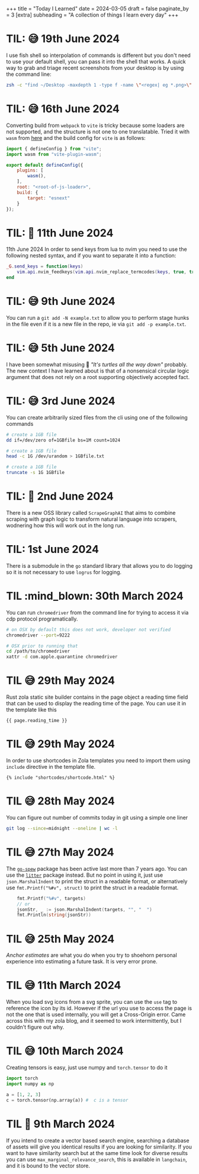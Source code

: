 +++
title = "Today I Learned"
date = 2024-03-05
draft = false
paginate_by = 3
[extra]
    subheading = "A collection of things I learn every day"
+++


# TIL: :sweat_smile: 19th June 2024
I use fish shell so interpolation of commands is different but you don't need to use your default shell, you can pass it into the shell that works.
A quick way to grab and triage recent screenshots from your desktop is by using the command line:
```sh
zsh -c "find ~/Desktop -maxdepth 1 -type f -name \"<regex| eg *.png>\" -mtime -<days-ago|eg 2> -exec mv {} ~/Pictures/Screenshots \;"
```

# TIL: :sweat_smile: 16th June 2024
Converting build from `webpack` to `vite` is tricky because some loaders are not supported, and the structure is not one to one translatable. Tried it with `wasm` from [here](https://rustwasm.github.io/wasm-bindgen/examples/hello-world.html) and the build config for `vite` is as follows:
```js
import { defineConfig } from "vite";
import wasm from "vite-plugin-wasm";

export default defineConfig({
    plugins: [
        wasm(),
    ],
    root: "<root-of-js-loader>",
    build: {
        target: "esnext"
    }
});
```


# TIL: 🤯 11th June 2024
 11th June 2024
In order to send keys from lua to nvim you need to use the following nested syntax, and if you want to separate it into a function:
```lua
_G.send_keys = function(keys)
    vim.api.nvim_feedkeys(vim.api.nvim_replace_termcodes(keys, true, true, true), 'n', true)
end
```


# TIL: :sweat_smile: 9th June 2024

You can  run a `git add -N example.txt` to allow you to perform stage hunks in the file even if it is a new file in the repo, ie via `git add -p example.txt`. 

# TIL: :sweat_smile: 5th June 2024

I have been somewhat misusing :thinking: _"It's turtles all the way down"_ probably. The new context I have learned about is that of a nonsensical circular logic argument that does not rely on a root supporting objectively accepted fact. 

# TIL: :sweat_smile: 3rd June 2024

You can create arbitrarily sized files from the cli using one of the following commands
```sh
# create a 1GB file
dd if=/dev/zero of=1GBfile bs=1M count=1024

# create a 1GB file
head -c 1G /dev/urandom > 1GBfile.txt

# create a 1GB file
truncate -s 1G 1GBfile
```
# TIL: :thinking: 2nd June 2024

There is a new OSS library called `ScrapeGraphAI` that aims to combine scraping with graph logic to transform natural language into scrapers, wodnering how this will work out in the long run.

# TIL: 1st June 2024

There is a submodule in the `go` standard library that allows you to do logging so it is not necessary to use `logrus` for logging.

# TIL :mind_blown: 30th March 2024

You can run `chromedriver` from the command line for trying to access it via cdp protocol programatically.
```sh
# on OSX by default this does not work, developer not verified
chromedriver --port=9222

# OSX prior to running that
cd /path/to/chromedriver
xattr -d com.apple.quarantine chromedriver
```

# TIL :sweat_smile: 29th May 2024

Rust zola static site builder contains in the page object a reading time field that can be used to display the reading time of the page. You can use it in the template like this

```jinja
{{ page.reading_time }}
```

# TIL :sweat_smile: 29th May 2024

In order to use shortcodes in Zola templates you need to import them using `include` directive in the template file.

```jinja
{% include "shortcodes/shortcode.html" %}
``` 

# TIL 😅 28th May 2024

You can figure out number of commits today in git using a simple one liner
```bash
git log --since=midnight --oneline | wc -l
```

# TIL 😅 27th May 2024

The [`go-spew`](https://pkg.go.dev/github.com/davecgh/go-spew/spew) package has been active last more than 7 years ago. You can use the [`litter`](https://pkg.go.dev/github.com/sanity-io/litter) package instead. But no point in using it, just use `json.MarshalIndent` to print the struct in a readable format, or alternatively use `fmt.Printf("%#v", struct)` to print the struct in a readable format.

```go
    fmt.Printf("%#v", targets)
    // or
    jsonStr, _ := json.MarshalIndent(targets, "", "  ")
    fmt.Println(string(jsonStr))
```

# TIL 😅 25th May 2024

_Anchor estimates_ are what you do when you try to shoehorn personal experience into estimating a future task.
It is very error prone.

# TIL 😅 11th March 2024

When you load svg icons from a svg sprite, you can use the `use` tag to reference the icon by its id.
However if the url you use to access the page is not the one that is used internally, you will get a Cross-Origin error.
Came across this with my zola blog, and it seemed to work intermittently, but I couldn't figure out why.


# TIL 😅 10th March 2024

Creating tensors is easy, just use numpy and `torch.tensor` to do it
```python
import torch
import numpy as np

a = [1, 2, 3]
c = torch.tensor(np.array(a)) #  c is a tensor
```

# TIL 🤯 9th March 2024

If you intend to create a vector based search engine, searching a database of assets will give you identical results if you are looking for similarity. If you want to have similarity search but at the same time look for diverse results you can use `max_marginal_relevance_search`, this is available in `langchain`, and it is bound to the vector store. 

